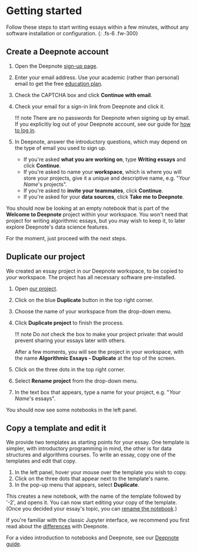 # Getting started

Follow these steps to start writing essays within a few minutes,
without any software installation or configuration.
{: .fs-6 .fw-300}

## Create a Deepnote account

1. Open the Deepnote [sign-up page](https://deepnote.com/sign-up).
2. Enter your email address. Use your academic (rather than personal) email to get the free
   [education plan](https://deepnote.com/docs/edu-verification).
3. Check the CAPTCHA box and click **Continue with email**.
4. Check your email for a sign-in link from Deepnote and click it.

    !!! note
        There are no passwords for Deepnote when signing up by email.
        If you explicitly log out of your Deepnote account,
        see our guide for [how to log in](deepnote-how-to.md#log-in).

5. In Deepnote, answer the introductory questions, which may depend on
   the type of email you used to sign up.
    - If you're asked **what you are working on**, type **Writing essays** and click **Continue**.
    - If you're asked to name your **workspace**, which is where you will store your projects,
      give it a unique and descriptive name, e.g. "_Your Name_'s projects".
    - If you're asked to **invite your teammates**, click **Continue**.
    - If you're asked for your **data sources**, click **Take me to Deepnote**.

You should now be looking at an empty notebook that is part of
the **Welcome to Deepnote** project within your workspace.
You won't need that project for writing algorithmic essays, but
you may wish to keep it, to later explore Deepnote's data science features.

For the moment, just proceed with the next steps.

## Duplicate our project

We created an essay project in *our* Deepnote workspace, to be copied to *your* workspace.
The project has all necessary software pre-installed.

1. Open [our project](https://deepnote.com/workspace/lpsae-cc66-cd5cf5e4-ca6e-49d8-b6ee-dbbf202143d3/project/Algorithmic-Essays-acd23b74-5d63-4ef4-a991-3b8a049ddf6b).
2. Click on the blue **Duplicate** button in the top right corner.
3. Choose the name of your workspace from the drop-down menu.
4. Click **Duplicate project** to finish the process.

    !!! note
        Do _not_ check the box to make your project private:
        that would prevent sharing your essays later with others.

    After a few moments, you will see the project in your workspace,
    with the name **Algorithmic Essays - Duplicate** at the top of the screen.

5. Click on the three dots in the top right corner.
6. Select **Rename project** from the drop-down menu.
7. In the text box that appears, type a name for your project, e.g. "_Your Name_'s essays".

You should now see some notebooks in the left panel.

## Copy a template and edit it

We provide two templates as starting points for your essay.
One template is simpler, with introductory programming in mind,
the other is for data structures and algorithms courses.
To write an essay, copy one of the templates and edit that copy.

1. In the left panel, hover your mouse over the template you wish to copy.
2. Click on the three dots that appear next to the template's name.
3. In the pop-up menu that appears, select **Duplicate**.

This creates a new notebook, with the name of the template followed by '-2', and opens it.
You can now start editing your copy of the template.
(Once you decided your essay's topic, you can
[rename the notebook](deepnote-how-to.md#rename-duplicate-download-or-delete-a-notebook-or-file).)

If you're familiar with the classic Jupyter interface, we recommend you first
read about the [differences](deepnote-background.md#deepnote-vs-classic-notebook) with Deepnote.

For a video introduction to notebooks and Deepnote, see our [Deepnote guide](deepnote.md).
